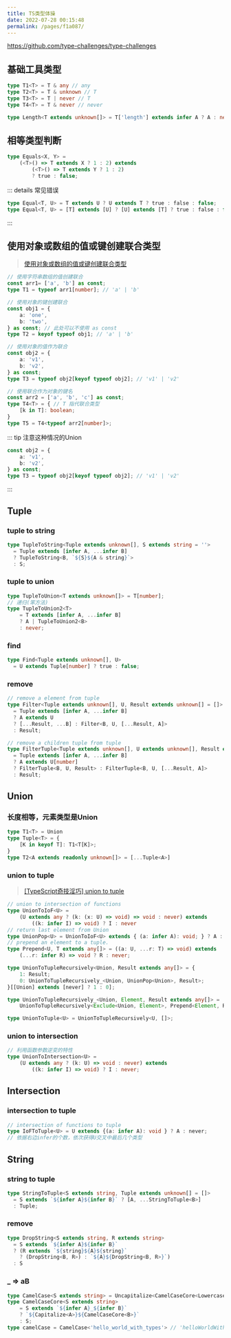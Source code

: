 ```yaml
---
title: TS类型体操
date: 2022-07-28 00:15:48
permalink: /pages/f1a087/
---
```



<https://github.com/type-challenges/type-challenges>


## 基础工具类型
```typescript
type T1<T> = T & any // any
type T2<T> = T & unknown // T
type T3<T> = T | never // T
type T4<T> = T & never // never

type Length<T extends unknown[]> = T['length'] extends infer A ? A : never; // Tuple length
```

## 相等类型判断
```typescript
type Equals<X, Y> = 
    (<T>() => T extends X ? 1 : 2) extends 
        (<T>() => T extends Y ? 1 : 2) 
        ? true : false;
```
::: details 常见错误
```typescript
type Equal<T, U> = T extends U ? U extends T ? true : false : false;
type Equal<T, U> = [T] extends [U] ? [U] extends [T] ? true : false : false;
```
:::


## 使用对象或数组的值或键创建联合类型
> [使用对象或数组的值或键创建联合类型](https://blog.csdn.net/qq_42881675/article/details/116599027)

```typescript
// 使用字符串数组的值创建联合
const arr1= ['a', 'b'] as const;
type T1 = typeof arr1[number]; // 'a' | 'b'

// 使用对象的键创建联合
const obj1 = {
    a: 'one',
    b: 'two',
} as const; // 此处可以不使用 as const
type T2 = keyof typeof obj1; // 'a' | 'b'

// 使用对象的值作为联合
const obj2 = {
    a: 'v1',
    b: 'v2',
} as const;
type T3 = typeof obj2[keyof typeof obj2]; // 'v1' | 'v2'

// 使用联合作为对象的键名
const arr2 = ['a', 'b', 'c'] as const;
type T4<T> = { // T 指代联合类型
    [k in T]: boolean;
}
type T5 = T4<typeof arr2[number]>;
```

::: tip 注意这种情况的Union
```typescript
const obj2 = {
    a: 'v1',
    b: 'v2',
} as const;
type T3 = typeof obj2[keyof typeof obj2]; // 'v1' | 'v2'
```
::: 


## Tuple
### tuple to string
```typescript
type TupleToString<Tuple extends unknown[], S extends string = ''>
  = Tuple extends [infer A, ...infer B]
  ? TupleToString<B, `${S}${A & string}`>
  : S;
```

### tuple to union
```typescript
type TupleToUnion<T extends unknown[]> = T[number]; 
// 递归(笨方法)
type TupleToUnion2<T> 
    = T extends [infer A, ...infer B] 
    ? A | TupleToUnion2<B> 
    : never;
```

### find
```typescript
type Find<Tuple extends unknown[], U>
  = U extends Tuple[number] ? true : false;
```

### remove
```typescript
// remove a element from tuple
type Filter<Tuple extends unknown[], U, Result extends unknown[] = []>
  = Tuple extends [infer A, ...infer B]
  ? A extends U
  ? [...Result, ...B] : Filter<B, U, [...Result, A]>
  : Result;

// remove a children tuple from tuple
type FilterTuple<Tuple extends unknown[], U extends unknown[], Result extends unknown[] = []>
  = Tuple extends [infer A, ...infer B]
  ? A extends U[number]
  ? FilterTuple<B, U, Result> : FilterTuple<B, U, [...Result, A]>
  : Result;
```


## Union
### 长度相等，元素类型是Union
```typescript
type T1<T> = Union
type Tuple<T> = {
    [K in keyof T]: T1<T[K]>;
}
type T2<A extends readonly unknown[]> = [...Tuple<A>]
```

### union to tuple
> [[TypeScript奇技淫巧] union to tuple](https://zhuanlan.zhihu.com/p/58704376)

```typescript
// union to intersection of functions
type UnionToIoF<U> = 
    (U extends any ? (k: (x: U) => void) => void : never) extends 
        ((k: infer I) => void) ? I : never
// return last element from Union
type UnionPop<U> = UnionToIoF<U> extends { (a: infer A): void; } ? A : never;
// prepend an element to a tuple.
type Prepend<U, T extends any[]> = ((a: U, ...r: T) => void) extends 
    (...r: infer R) => void ? R : never;

type UnionToTupleRecursively<Union, Result extends any[]> = {
    1: Result;
    0: UnionToTupleRecursively_<Union, UnionPop<Union>, Result>;
}[[Union] extends [never] ? 1 : 0];

type UnionToTupleRecursively_<Union, Element, Result extends any[]> = 
    UnionToTupleRecursively<Exclude<Union, Element>, Prepend<Element, Result>>;

type UnionToTuple<U> = UnionToTupleRecursively<U, []>;
```

### union to intersection
```typescript
// 利用函数参数逆变的特性
type UnionToIntersection<U> = 
    (U extends any ? (k: U) => void : never) extends 
        ((k: infer I) => void) ? I : never;
```


## Intersection
### intersection to tuple
```typescript
// intersection of functions to tuple
type IoFToTuple<U> = U extends {(a: infer A): void } ? A : never;
// 依据右边infer的个数，依次获得U交叉中最后几个类型
```


## String
### string to tuple
```typescript
type StringToTuple<S extends string, Tuple extends unknown[] = []>
  = S extends `${infer A}${infer B}` ? [A, ...StringToTuple<B>]
  : Tuple;
```

### remove
```typescript
type DropString<S extends string, R extends string>
  = S extends `${infer A}${infer B}`
  ? (R extends `${string}${A}${string}`
    ? (DropString<B, R>) : `${A}${DropString<B, R>}`)
  : S
```

### _ => aB
```typescript
type CamelCase<S extends string> = Uncapitalize<CamelCaseCore<Lowercase<S>>>;
type CamelCaseCore<S extends string> 
    = S extends `${infer A}_${infer B}` 
    ? `${Capitalize<A>}${CamelCaseCore<B>}` 
    : S;
type camelCase = CamelCase<'hello_world_with_types'> // 'helloWorldWithTypes'
```
